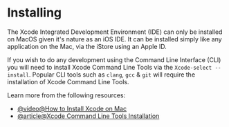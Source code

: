 # Installing

The Xcode Integrated Development Environment (IDE) can only be installed on MacOS given it's nature as an iOS IDE. It can be installed simply like any application on the Mac, via the iStore using an Apple ID.

If you wish to do any development using the Command Line Interface (CLI) you will need to install Xcode Command Line Tools via the `Xcode-select --install`. Popular CLI tools such as `clang`, `gcc` & `git` will require the installation of Xcode Command Line Tools.

Learn more from the following resources:

- [@video@How to Install Xcode on Mac](https://www.youtube.com/watch?v=F6QZ2atZrDw)
- [@article@Xcode Command Line Tools Installation](https://mac.install.guide/commandlinetools/4)
